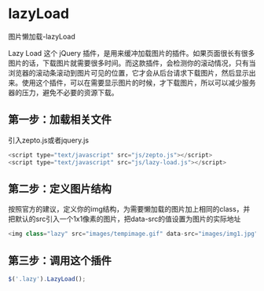 # lazyLoad
图片懒加载-lazyLoad

Lazy Load 这个 jQuery 插件，是用来缓冲加载图片的插件。如果页面很长有很多图片的话，下载图片就需要很多时间。而这款插件，会检测你的滚动情况，只有当浏览器的滚动条滚动到图片可见的位置，它才会从后台请求下载图片，然后显示出来。使用这个插件，可以在需要显示图片的时候，才下载图片，所以可以减少服务器的压力，避免不必要的资源下载。

## 第一步：加载相关文件
引入zepto.js或者jquery.js

```javascript
<script type="text/javascript" src="js/zepto.js"></script>
<script type="text/javascript" src="js/lazy-load.js"></script>
```

## 第二步：定义图片结构
按照官方的建议，定义你的img结构，为需要懒加载的图片加上相同的class，并把默认的src引入一个1x1像素的图片，把data-src的值设置为图片的实际地址

```javascript
<img class="lazy" src="images/tempimage.gif" data-src="images/img1.jpg" alt="lazyload" width="164" height="164">
```

## 第三步：调用这个插件

```javascript
$('.lazy').LazyLoad();
```
